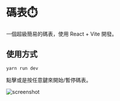 # 碼表⏱️

一個超級簡易的碼表，使用 React + Vite 開發。

## 使用方式

```
yarn run dev
```

點擊或是按任意鍵來開始/暫停碼表。

![screenshot](https://github.com/lnfu/stopwatch/assets/110623495/6baa84f0-a67c-46d6-b974-bf3414175903)
